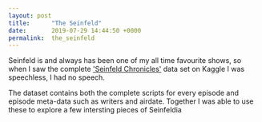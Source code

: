 ```yaml
---
layout: post
title:      "The Seinfeld"
date:       2019-07-29 14:44:50 +0000
permalink:  the_seinfeld
---
```



Seinfeld is and always has been one of my all time favourite shows, so when I saw the complete ['Seinfeld Chronicles'](https://www.kaggle.com/thec03u5/seinfeld-chronicles) data set on Kaggle I was speechless, I had no speech.

The dataset contains both the complete scripts for every episode and episode meta-data such as writers and airdate. Together I was able to use these to explore a few intersting pieces of Seinfeldia

